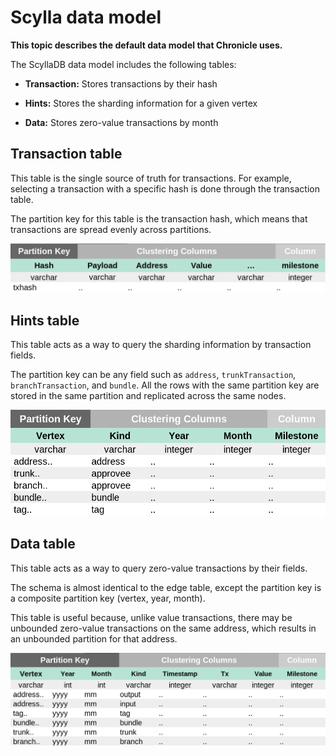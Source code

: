 # Scylla data model

**This topic describes the default data model that Chronicle uses.**

The ScyllaDB data model includes the following tables:

- **Transaction:** Stores transactions by their hash

- **Hints:** Stores the sharding information for a given vertex

- **Data:** Stores zero-value transactions by month

## Transaction table

This table is the single source of truth for transactions. For example, selecting a transaction with a specific hash is done through the transaction table.

The partition key for this table is the transaction hash, which means that transactions are spread evenly across partitions.

![Transaction table](../images/transactiontable.png)

## Hints table

This table acts as a way to query the sharding information by transaction fields.

The partition key can be any field such as `address`, `trunkTransaction`, `branchTransaction`, and `bundle`. All the rows with the same partition key are stored in the same partition and replicated across the same nodes.

![Edge table](../images/hinttable.png)

## Data table

This table acts as a way to query zero-value transactions by their fields.

The schema is almost identical to the edge table, except the partition key is a composite partition key (vertex, year, month).

This table is useful because, unlike value transactions, there may be unbounded zero-value transactions on the same address, which results in an unbounded partition for that address.

![Data table](../images/datatable.png)


